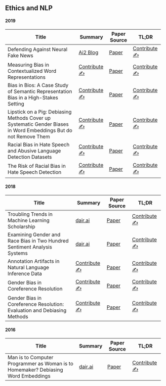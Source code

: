 ## Ethics and NLP

#### 2019

| Title | Summary | Paper Source | TL;DR |
| ----- | ------- | ----- | ---- |
| Defending Against Neural Fake News | [Ai2 Blog](https://medium.com/ai2-blog/counteracting-neural-disinformation-with-grover-6cf6690d463b) | [Paper](https://arxiv.org/abs/1905.12616) | [Contribute ✍️](https://github.com/dair-ai/nlp_paper_summaries/new/master/Ethics%20and%20NLP)
| Measuring Bias in Contextualized Word Representations | [Contribute ✍️](https://github.com/dair-ai/nlp_paper_summaries/new/master/Ethics%20and%20NLP) | [Paper](https://www.aclweb.org/anthology/W19-3823.pdf) | [Contribute ✍️](https://github.com/dair-ai/nlp_paper_summaries/new/master/Ethics%20and%20NLP)
| Bias in Bios: A Case Study of Semantic Representation Bias in a High-Stakes Setting | [Contribute ✍️](https://github.com/dair-ai/nlp_paper_summaries/new/master/Ethics%20and%20NLP) | [Paper](https://arxiv.org/pdf/1901.09451.pdf) | [Contribute ✍️](https://github.com/dair-ai/nlp_paper_summaries/new/master/Ethics%20and%20NLP)
| Lipstick on a Pig: Debiasing Methods Cover up Systematic Gender Biases in Word Embeddings But do not Remove Them | [Contribute ✍️](https://github.com/dair-ai/nlp_paper_summaries/new/master/Ethics%20and%20NLP) | [Paper](https://www.aclweb.org/anthology/N19-1061.pdf) | [Contribute ✍️](https://github.com/dair-ai/nlp_paper_summaries/new/master/Ethics%20and%20NLP)
| Racial Bias in Hate Speech and Abusive Language Detection Datasets | [Contribute ✍️](https://github.com/dair-ai/nlp_paper_summaries/new/master/Ethics%20and%20NLP) | [Paper](https://arxiv.org/pdf/1905.12516.pdf) | [Contribute ✍️](https://github.com/dair-ai/nlp_paper_summaries/new/master/Ethics%20and%20NLP)
| The Risk of Racial Bias in Hate Speech Detection | [Contribute ✍️](https://github.com/dair-ai/nlp_paper_summaries/new/master/Ethics%20and%20NLP) | [Paper](https://homes.cs.washington.edu/~msap/pdfs/sap2019risk.pdf) | [Contribute ✍️](https://github.com/dair-ai/nlp_paper_summaries/new/master/Ethics%20and%20NLP)

#### 2018

| Title | Summary | Paper Source | TL;DR |
| ----- | ------- | ----- | ---- |
| Troubling Trends in Machine Learning Scholarship | [dair.ai](https://medium.com/dair-ai/an-overview-of-troubling-trends-in-machine-learning-scholarship-582df3caa518) | [Paper](https://arxiv.org/abs/1807.03341) | [Contribute ✍️](https://github.com/dair-ai/nlp_paper_summaries/new/master/Ethics%20and%20NLP)
| Examining Gender and Race Bias in Two Hundred Sentiment Analysis Systems | [dair.ai](https://medium.com/dair-ai/examining-gender-and-race-bias-in-sentiment-analysis-systems-b04b269a653) | [Paper](https://www.aclweb.org/anthology/S18-2005/) | [Contribute ✍️](https://github.com/dair-ai/nlp_paper_summaries/new/master/Ethics%20and%20NLP)
| Annotation Artifacts in Natural Language Inference Data | [Contribute ✍️](https://github.com/dair-ai/nlp_paper_summaries/new/master/Ethics%20and%20NLP) | [Paper](https://www.aclweb.org/anthology/N18-2017.pdf) | [Contribute ✍️](https://github.com/dair-ai/nlp_paper_summaries/new/master/Ethics%20and%20NLP)
| Gender Bias in Coreference Resolution | [Contribute ✍️](https://github.com/dair-ai/nlp_paper_summaries/new/master/Ethics%20and%20NLP) | [Paper](https://www.aclweb.org/anthology/N18-2002.pdf) | [Contribute ✍️](https://github.com/dair-ai/nlp_paper_summaries/new/master/Ethics%20and%20NLP)
| Gender Bias in Coreference Resolution: Evaluation and Debiasing Methods | [Contribute ✍️](https://github.com/dair-ai/nlp_paper_summaries/new/master/Ethics%20and%20NLP) | [Paper](https://www.aclweb.org/anthology/N18-2003.pdf) | [Contribute ✍️](https://github.com/dair-ai/nlp_paper_summaries/new/master/Ethics%20and%20NLP)

#### 2016

| Title | Summary | Paper Source | TL;DR |
| ----- | ------- | ----- | ---- |
| Man is to Computer Programmer as Woman is to Homemaker? Debiasing Word Embeddings | [dair.ai](https://medium.com/dair-ai/an-overview-of-troubling-trends-in-machine-learning-scholarship-582df3caa518) | [Paper](https://papers.nips.cc/paper/6228-man-is-to-computer-programmer-as-woman-is-to-homemaker-debiasing-word-embeddings.pdf) | [Contribute ✍️](https://github.com/dair-ai/nlp_paper_summaries/new/master/Ethics%20and%20NLP)

